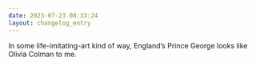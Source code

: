 ```yaml
---
date: 2023-07-23 08:33:24
layout: changelog_entry
---
```

In some life-imitating-art kind of way, England’s Prince George looks like Olivia Colman to me. 
